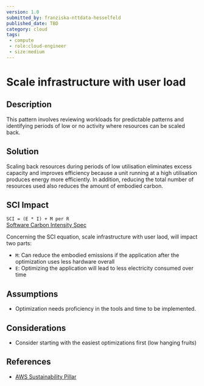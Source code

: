 ```yaml
---
version: 1.0
submitted_by: franziska-nttdata-hesselfeld
published_date: TBD
category: cloud
tags: 
 - compute
 - role:cloud-engineer
 - size:medium
---
```


# Scale infrastructure with user load #

## Description

This pattern involves reviewing workloads for predictable patterns and identifying periods of low or no activity where resources can be scaled back.

## Solution

Scaling back resources during periods of low utilisation eliminates excess capacity and improves efficiency because a unit running at a high utilisation produces energy more efficiently. In addition, reducing the total number of resources used also reduces the amount of embodied carbon.

## SCI Impact

`SCI = (E * I) + M per R`  
[Software Carbon Intensity Spec](https://grnsft.org/sci)

Concerning the SCI equation, scale infrastructure with user laod, will impact two parts:

- `M`: Can reduce the embodied emissions if the application after the optimization uses less hardware overall
- `E`: Optimizing the application will lead to less electricity consumed over time

## Assumptions

- Optimization needs proficiency in the tools and time to be implemented.

## Considerations

- Consider starting with the easiest optimizations first (low hanging fruits)

## References

- [AWS Sustainability Pillar](https://docs.aws.amazon.com/wellarchitected/latest/sustainability-pillar/sus_sus_user_a2.html)
